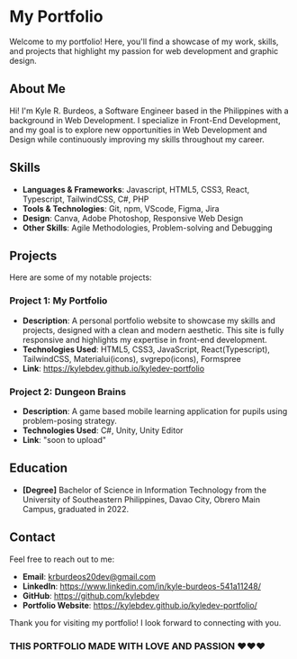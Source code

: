 # My Portfolio

Welcome to my portfolio! Here, you'll find a showcase of my work, skills, and projects that highlight my passion for web development and graphic design.

## About Me

Hi! I'm Kyle R. Burdeos, a Software Engineer based in the Philippines with a background in Web Development. I specialize in Front-End Development, and my goal is to explore new opportunities in Web Development and Design while continuously improving my skills throughout my career.

## Skills

- **Languages & Frameworks**: Javascript, HTML5, CSS3, React, Typescript, TailwindCSS, C#, PHP
- **Tools & Technologies**: Git, npm, VScode, Figma, Jira
- **Design**: Canva, Adobe Photoshop, Responsive Web Design
- **Other Skills**: Agile Methodologies, Problem-solving and Debugging

## Projects

Here are some of my notable projects:

### Project 1: My Portfolio

- **Description**: A personal portfolio website to showcase my skills and projects, designed with a clean and modern aesthetic. This site is fully responsive and highlights my expertise in front-end development.
- **Technologies Used**: HTML5, CSS3, JavaScript, React(Typescript), TailwindCSS, Materialui(icons), svgrepo(icons), Formspree
- **Link**: https://kylebdev.github.io/kyledev-portfolio

### Project 2: Dungeon Brains

- **Description**: A game based mobile learning application for pupils using problem-posing strategy.
- **Technologies Used**: C#, Unity, Unity Editor
- **Link**: "soon to upload"

## Education

- **[Degree]** Bachelor of Science in Information Technology from the University of Southeastern Philippines, Davao City, Obrero Main Campus, graduated in 2022.

## Contact

Feel free to reach out to me:

- **Email**: krburdeos20dev@gmail.com
- **LinkedIn**: https://www.linkedin.com/in/kyle-burdeos-541a11248/
- **GitHub**: https://github.com/kylebdev
- **Portfolio Website**: https://kylebdev.github.io/kyledev-portfolio/

Thank you for visiting my portfolio! I look forward to connecting with you.

### THIS PORTFOLIO MADE WITH LOVE AND PASSION ❤️❤️❤️
